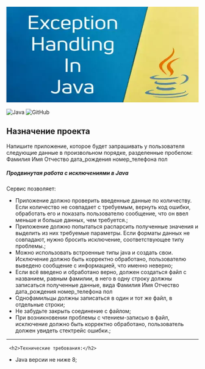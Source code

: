 <p align="center">
  <img width="800" height="250" src="Exception-Handling-In-Java.webp">
</p>

![Java](https://img.shields.io/badge/java-%23ED8B00.svg?style=for-the-badge&logo=java&logoColor=white)
![GitHub](https://img.shields.io/badge/github-%23121011.svg?style=for-the-badge&logo=github&logoColor=white)

<h2>Назначение проекта</h2>

<p> Напишите приложение, которое будет запрашивать у пользователя следующие данные в произвольном порядке, разделенные пробелом:
      Фамилия Имя Отчество дата_рождения номер_телефона пол</p>

<h5>Продвинутая работа с исключениями в Java</h3>
<body>
   <dev>
   <p>Сервис позволяет:</p>
     <ul>
     <li>Приложение должно проверить введенные данные по количеству. 
         Если количество не совпадает с требуемым, вернуть код ошибки, обработать его и показать пользователю сообщение, 
         что он ввел меньше и больше данных, чем требуется.;
    </li>
     <li>Приложение должно попытаться распарсить полученные значения и выделить из них требуемые параметры. 
         Если форматы данных не совпадают, нужно бросить исключение, соответствующее типу проблемы.;</li>
     <li>Можно использовать встроенные типы java и создать свои. Исключение должно быть корректно обработано, 
         пользователю выведено сообщение с информацией, что именно неверно;</li>
     <li>Если всё введено и обработано верно, должен создаться файл с названием, равным фамилии, в него в одну строку должны записаться полученные данные, вида
         Фамилия Имя Отчество дата_рождения номер_телефона пол</li>
     <li>Однофамильцы должны записаться в один и тот же файл, в отдельные строки;</li>
     <li>Не забудьте закрыть соединение с файлом;</li>   
     <li>При возникновении проблемы с чтением-записью в файл, исключение должно быть корректно обработано, 
         пользователь должен увидеть стектрейс ошибки.;</li>   
    </ul>
   <hr>
     </dev>

     <h2>Технические требования:</h2>

<ul>
     <li>Java версии не ниже 8;</li>
</ul>
